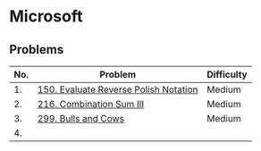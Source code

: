 # Microsoft

## Problems

| No. | Problem                                                                                      | Difficulty |
| --- | -------------------------------------------------------------------------------------------- | ---------- |
| 1.  | [150. Evaluate Reverse Polish Notation](../../Leetcode/150_evaluateReversePolishNotation.md) | Medium     |
| 2.  | [216. Combination Sum III](../../Leetcode/216_combinationSumIII.md)                          | Medium     |
| 3.  | [299. Bulls and Cows](../../Leetcode/299_bullsAndCows.md)                                    | Medium     |
| 4. |